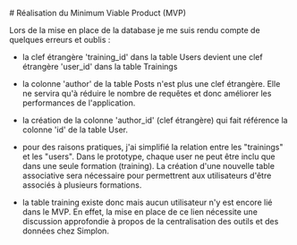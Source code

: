 # Réalisation du Minimum Viable Product (MVP)

Lors de la mise en place de la database je me suis rendu compte de quelques erreurs et oublis :

* la clef étrangère 'training_id' dans la table Users devient une clef étrangère 'user_id' dans la table Trainings

* la colonne 'author' de la table Posts n'est plus une clef étrangère. Elle ne servira qu'à réduire le nombre de requêtes et donc améliorer les performances de l'application.

* la création de la colonne 'author_id' (clef étrangère) qui fait référence la colonne 'id' de la table User.

* pour des raisons pratiques, j'ai simplifié la relation entre les "trainings" et les "users". Dans le prototype, chaque user ne peut être inclu que dans une seule formation (training). La création d'une nouvelle table associative sera nécessaire pour permettrent aux utilisateurs d'être associés à plusieurs formations.

* la table training existe donc mais aucun utilisateur n'y est encore lié dans le MVP. En effet, la mise en place de ce lien nécessite une discussion approfondie à propos de la centralisation des outils et des données chez Simplon.